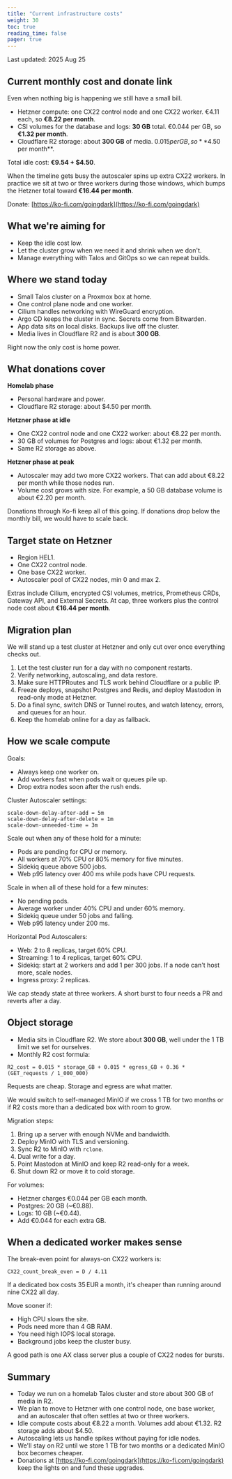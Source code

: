 ```yaml
---
title: "Current infrastructure costs"
weight: 30
toc: true
reading_time: false
pager: true
---
```


Last updated: 2025 Aug 25

## Current monthly cost and donate link

Even when nothing big is happening we still have a small bill.

- Hetzner compute: one CX22 control node and one CX22 worker. €4.11 each, so **€8.22 per month**.
- CSI volumes for the database and logs: **30 GB** total. €0.044 per GB, so **€1.32 per month**.
- Cloudflare R2 storage: about **300 GB** of media. $0.015 per GB, so **$4.50 per month**.

Total idle cost: **€9.54 + $4.50**.

When the timeline gets busy the autoscaler spins up extra CX22 workers. In practice we sit at two or three workers during those windows, which bumps the Hetzner total toward **€16.44 per month**.

Donate: [https://ko-fi.com/goingdark](https://ko-fi.com/goingdark)

## What we're aiming for

- Keep the idle cost low.
- Let the cluster grow when we need it and shrink when we don't.
- Manage everything with Talos and GitOps so we can repeat builds.

## Where we stand today

- Small Talos cluster on a Proxmox box at home.
- One control plane node and one worker.
- Cilium handles networking with WireGuard encryption.
- Argo CD keeps the cluster in sync. Secrets come from Bitwarden.
- App data sits on local disks. Backups live off the cluster.
- Media lives in Cloudflare R2 and is about **300 GB**.

Right now the only cost is home power.

## What donations cover

**Homelab phase**

- Personal hardware and power.
- Cloudflare R2 storage: about $4.50 per month.

**Hetzner phase at idle**

- One CX22 control node and one CX22 worker: about €8.22 per month.
- 30 GB of volumes for Postgres and logs: about €1.32 per month.
- Same R2 storage as above.

**Hetzner phase at peak**

- Autoscaler may add two more CX22 workers. That can add about €8.22 per month while those nodes run.
- Volume cost grows with size. For example, a 50 GB database volume is about €2.20 per month.

Donations through Ko-fi keep all of this going. If donations drop below the monthly bill, we would have to scale back.

## Target state on Hetzner

- Region HEL1.
- One CX22 control node.
- One base CX22 worker.
- Autoscaler pool of CX22 nodes, min 0 and max 2.

Extras include Cilium, encrypted CSI volumes, metrics, Prometheus CRDs, Gateway API, and External Secrets. At cap, three workers plus the control node cost about **€16.44 per month**.

## Migration plan

We will stand up a test cluster at Hetzner and only cut over once everything checks out.

1. Let the test cluster run for a day with no component restarts.
2. Verify networking, autoscaling, and data restore.
3. Make sure HTTPRoutes and TLS work behind Cloudflare or a public IP.
4. Freeze deploys, snapshot Postgres and Redis, and deploy Mastodon in read-only mode at Hetzner.
5. Do a final sync, switch DNS or Tunnel routes, and watch latency, errors, and queues for an hour.
6. Keep the homelab online for a day as fallback.

## How we scale compute

Goals:

- Always keep one worker on.
- Add workers fast when pods wait or queues pile up.
- Drop extra nodes soon after the rush ends.

Cluster Autoscaler settings:

```
scale-down-delay-after-add = 5m
scale-down-delay-after-delete = 1m
scale-down-unneeded-time = 3m
```

Scale out when any of these hold for a minute:

- Pods are pending for CPU or memory.
- All workers at 70% CPU or 80% memory for five minutes.
- Sidekiq queue above 500 jobs.
- Web p95 latency over 400 ms while pods have CPU requests.

Scale in when all of these hold for a few minutes:

- No pending pods.
- Average worker under 40% CPU and under 60% memory.
- Sidekiq queue under 50 jobs and falling.
- Web p95 latency under 200 ms.

Horizontal Pod Autoscalers:

- Web: 2 to 8 replicas, target 60% CPU.
- Streaming: 1 to 4 replicas, target 60% CPU.
- Sidekiq: start at 2 workers and add 1 per 300 jobs. If a node can't host more, scale nodes.
- Ingress proxy: 2 replicas.

We cap steady state at three workers. A short burst to four needs a PR and reverts after a day.

## Object storage

- Media sits in Cloudflare R2. We store about **300 GB**, well under the 1 TB limit we set for ourselves.
- Monthly R2 cost formula:

```
R2_cost = 0.015 * storage_GB + 0.015 * egress_GB + 0.36 * (GET_requests / 1_000_000)
```

Requests are cheap. Storage and egress are what matter.

We would switch to self-managed MinIO if we cross 1 TB for two months or if R2 costs more than a dedicated box with room to grow.

Migration steps:

1. Bring up a server with enough NVMe and bandwidth.
2. Deploy MinIO with TLS and versioning.
3. Sync R2 to MinIO with `rclone`.
4. Dual write for a day.
5. Point Mastodon at MinIO and keep R2 read-only for a week.
6. Shut down R2 or move it to cold storage.

For volumes:

- Hetzner charges €0.044 per GB each month.
- Postgres: 20 GB (~€0.88).
- Logs: 10 GB (~€0.44).
- Add €0.044 for each extra GB.

## When a dedicated worker makes sense

The break-even point for always-on CX22 workers is:

```
CX22_count_break_even = D / 4.11
```

If a dedicated box costs 35 EUR a month, it's cheaper than running around nine CX22 all day.

Move sooner if:

- High CPU slows the site.
- Pods need more than 4 GB RAM.
- You need high IOPS local storage.
- Background jobs keep the cluster busy.

A good path is one AX class server plus a couple of CX22 nodes for bursts.

## Summary

- Today we run on a homelab Talos cluster and store about 300 GB of media in R2.
- We plan to move to Hetzner with one control node, one base worker, and an autoscaler that often settles at two or three workers.
- Idle compute costs about €8.22 a month. Volumes add about €1.32. R2 storage adds about $4.50.
- Autoscaling lets us handle spikes without paying for idle nodes.
- We'll stay on R2 until we store 1 TB for two months or a dedicated MinIO box becomes cheaper.
- Donations at [https://ko-fi.com/goingdark](https://ko-fi.com/goingdark) keep the lights on and fund these upgrades.
